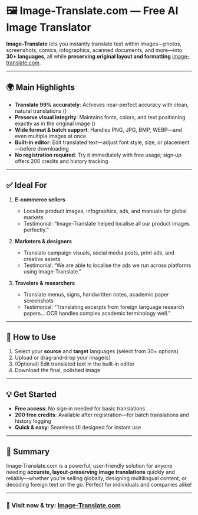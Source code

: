 # 🖼️ Image‑Translate.com — Free AI Image Translator

**Image‑Translate** lets you instantly translate text within images—photos, screenshots, comics, infographics, scanned documents, and more—into **30+ languages**, all while **preserving original layout and formatting**  [image-translate.com](https://image-translate.com/?utm_source=github).

---

## 🌍 Main Highlights

- **Translate 99% accurately**: Achieves near-perfect accuracy with clean, natural translations ()  
- **Preserve visual integrity**: Maintains fonts, colors, and text positioning exactly as in the original image ()  
- **Wide format & batch support**: Handles PNG, JPG, BMP, WEBP—and even multiple images at once   
- **Built‑in editor**: Edit translated text—adjust font style, size, or placement—before downloading  
- **No registration required**: Try it immediately with free usage; sign‑up offers 200 credits and history tracking  

---

## ✅ Ideal For

1. **E‑commerce sellers**  
   - Localize product images, infographics, ads, and manuals for global markets  
   - Testimonial: “Image-Translate helped localise all our product images perfectly.”  

2. **Marketers & designers**  
   - Translate campaign visuals, social media posts, print ads, and creative assets  
   - Testimonial: “We are able to localise the ads we run across platforms using Image-Translate.”  

3. **Travelers & researchers**  
   - Translate menus, signs, handwritten notes, academic paper screenshots  
   - Testimonial: “Translating excerpts from foreign language research papers… OCR handles complex academic terminology well.”

---

## 🚀 How to Use

1. Select your **source** and **target** languages (select from 30+ options)  
2. Upload or drag‑and‑drop your image(s)  
3. (Optional) Edit translated text in the built‑in editor  
4. Download the final, polished image  

---

## 💡 Get Started

- **Free access**: No sign‑in needed for basic translations  
- **200 free credits**: Available after registration—for batch translations and history logging
- **Quick & easy**: Seamless UI designed for instant use

---

## 📌 Summary

Image‑Translate.com is a powerful, user‑friendly solution for anyone needing **accurate, layout‑preserving image translations** quickly and reliably—whether you’re selling globally, designing multilingual content, or decoding foreign text on the go. Perfect for individuals and companies alike!

---

### 🔗 Visit now & try: [Image‑Translate.com](https://image-translate.com)
